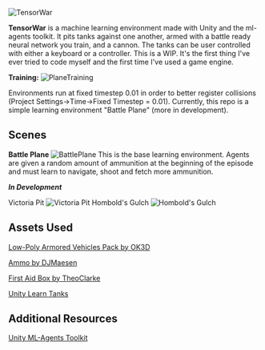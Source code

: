 ![TensorWar](images/TensorWarIconAlpha.png)

**TensorWar** is a machine learning environment made with
Unity and the ml-agents toolkit. It pits tanks against one another, armed with
a battle ready neural network you train, and a cannon. The tanks can be user
controlled with either a keyboard or a controller. This is a WIP. It's
the first thing I've ever tried to code myself and the first time
I've used a game engine.

**Training:**
![PlaneTraining](images/PlaneTrainingcap.png)

Environments run at fixed timestep 0.01 in order to better register collisions (Project Settings->Time->Fixed Timestep
= 0.01).
Currently, this repo is a simple learning environment "Battle Plane" (more in development).

## Scenes

**Battle Plane**
![BattlePlane](images/BattlePlanecap.png)
This is the base learning environment. Agents are given a random amount of ammunition
at the beginning of the episode and must learn to navigate, shoot and fetch more ammunition.

***In Development***

Victoria Pit
![Victoria Pit](images/VictoriaPitcap.png)
Hombold's Gulch
![Hombold's Gulch](images/BattleTerraincap.png)

## Assets Used

[Low-Poly Armored Vehicles Pack by OK3D](https://www.cgtrader.com/free-3d-models/vehicle/sci-fi-vehicle/low-poly-armored-vehicles-pack)

[Ammo by DJMaesen](https://sketchfab.com/3d-models/ammo-healthbox-0195d3e483e94f68964bbfa1ebb5c6f5)

[First Aid Box by TheoClarke](https://sketchfab.com/3d-models/first-aid-box-edaba58075ff4796a3ff5c4a43a765a7)

[Unity Learn Tanks](https://learn.unity.com/project/tanks-tutorial)

## Additional Resources

[Unity ML-Agents Toolkit](https://github.com/Unity-Technologies/ml-agents)

